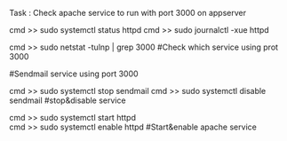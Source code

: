 Task : Check apache service to run with port 3000 on appserver

cmd >> sudo systemctl status httpd
cmd >> sudo journalctl -xue httpd

cmd >> sudo netstat -tulnp | grep 3000          #Check which service using prot 3000

#Sendmail service using port 3000

cmd >> sudo systemctl stop sendmail
cmd >> sudo systemctl disable sendmail          #stop&disable service

cmd >> sudo systemctl start httpd               
cmd >> sudo systemctl enable httpd              #Start&enable apache service

